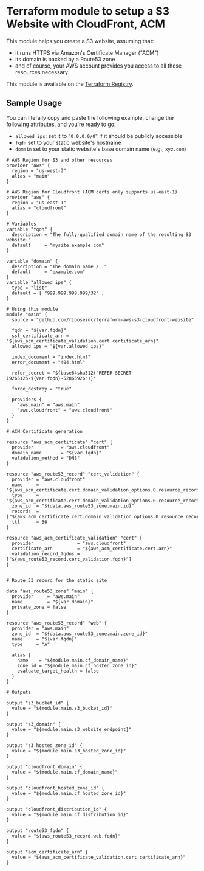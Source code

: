 # Terraform module to setup a S3 Website with CloudFront, ACM

This module helps you create a S3 website, assuming that:

* it runs HTTPS via Amazon's Certificate Manager ("ACM")
* its domain is backed by a Route53 zone
* and of course, your AWS account provides you access to all these resources necessary.

This module is available on the [Terraform Registry](https://registry.terraform.io/modules/riboseinc/s3-cloudfront-website/aws/).

## Sample Usage

You can literally copy and paste the following example, change the following attributes, and you're ready to go:

* `allowed_ips`: set it to "`0.0.0.0/0`" if it should be publicly accessible
* `fqdn` set to your static website's hostname
* `domain` set to your static website's base domain name (e.g., `xyz.com`)


```hcl
# AWS Region for S3 and other resources
provider "aws" {
  region = "us-west-2"
  alias = "main"
}

# AWS Region for Cloudfront (ACM certs only supports us-east-1)
provider "aws" {
  region = "us-east-1"
  alias = "cloudfront"
}

# Variables
variable "fqdn" {
  description = "The fully-qualified domain name of the resulting S3 website."
  default     = "mysite.example.com"
}

variable "domain" {
  description = "The domain name / ."
  default     = "example.com"
}
variable "allowed_ips" {
  type = "list"
  default = [ "999.999.999.999/32" ]
}

# Using this module
module "main" {
  source = "github.com/riboseinc/terraform-aws-s3-cloudfront-website"

  fqdn = "${var.fqdn}"
  ssl_certificate_arn = "${aws_acm_certificate_validation.cert.certificate_arn}"
  allowed_ips = "${var.allowed_ips}"

  index_document = "index.html"
  error_document = "404.html"

  refer_secret = "${base64sha512("REFER-SECRET-19265125-${var.fqdn}-52865926")}"

  force_destroy = "true"

  providers {
    "aws.main" = "aws.main"
    "aws.cloudfront" = "aws.cloudfront"
  }
}

# ACM Certificate generation

resource "aws_acm_certificate" "cert" {
  provider          = "aws.cloudfront"
  domain_name       = "${var.fqdn}"
  validation_method = "DNS"
}

resource "aws_route53_record" "cert_validation" {
  provider = "aws.cloudfront"
  name     = "${aws_acm_certificate.cert.domain_validation_options.0.resource_record_name}"
  type     = "${aws_acm_certificate.cert.domain_validation_options.0.resource_record_type}"
  zone_id  = "${data.aws_route53_zone.main.id}"
  records  = ["${aws_acm_certificate.cert.domain_validation_options.0.resource_record_value}"]
  ttl      = 60
}

resource "aws_acm_certificate_validation" "cert" {
  provider                = "aws.cloudfront"
  certificate_arn         = "${aws_acm_certificate.cert.arn}"
  validation_record_fqdns = ["${aws_route53_record.cert_validation.fqdn}"]
}


# Route 53 record for the static site

data "aws_route53_zone" "main" {
  provider     = "aws.main"
  name         = "${var.domain}"
  private_zone = false
}

resource "aws_route53_record" "web" {
  provider = "aws.main"
  zone_id  = "${data.aws_route53_zone.main.zone_id}"
  name     = "${var.fqdn}"
  type     = "A"

  alias {
    name    = "${module.main.cf_domain_name}"
    zone_id = "${module.main.cf_hosted_zone_id}"
    evaluate_target_health = false
  }
}

# Outputs

output "s3_bucket_id" {
  value = "${module.main.s3_bucket_id}"
}

output "s3_domain" {
  value = "${module.main.s3_website_endpoint}"
}

output "s3_hosted_zone_id" {
  value = "${module.main.s3_hosted_zone_id}"
}

output "cloudfront_domain" {
  value = "${module.main.cf_domain_name}"
}

output "cloudfront_hosted_zone_id" {
  value = "${module.main.cf_hosted_zone_id}"
}

output "cloudfront_distribution_id" {
  value = "${module.main.cf_distribution_id}"
}

output "route53_fqdn" {
  value = "${aws_route53_record.web.fqdn}"
}

output "acm_certificate_arn" {
  value = "${aws_acm_certificate_validation.cert.certificate_arn}"
}
```
